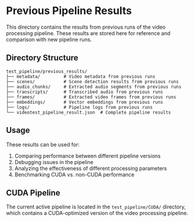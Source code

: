 # Previous Pipeline Results

This directory contains the results from previous runs of the video processing pipeline. These results are stored here for reference and comparison with new pipeline runs.

## Directory Structure

```
test_pipeline/previous_results/
├── metadata/         # Video metadata from previous runs
├── scenes/           # Scene detection results from previous runs
├── audio_chunks/     # Extracted audio segments from previous runs
├── transcripts/      # Transcribed audio from previous runs
├── frames/           # Extracted video frames from previous runs
├── embeddings/       # Vector embeddings from previous runs
├── logs/             # Pipeline logs from previous runs
└── videotest_pipeline_result.json  # Complete pipeline results
```

## Usage

These results can be used for:

1. Comparing performance between different pipeline versions
2. Debugging issues in the pipeline
3. Analyzing the effectiveness of different processing parameters
4. Benchmarking CUDA vs. non-CUDA performance

## CUDA Pipeline

The current active pipeline is located in the `test_pipeline/CUDA/` directory, which contains a CUDA-optimized version of the video processing pipeline. 